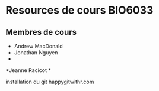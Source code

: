 
# Resources de cours BIO6033

## Membres de cours

* Andrew MacDonald
* Jonathan Nguyen
* 
*Jeanne Racicot
*




installation du git
happygitwithr.com